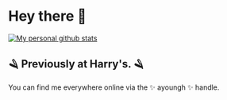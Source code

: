 # Hey there 👋








[![My personal github stats](https://github-readme-stats.vercel.app/api?username=ayoungh&count_private=true&show_icons=true&hide_title=true)](https://github.com/anuraghazra/github-readme-stats)


## 🪒  Previously at Harry's. 🪒 

You can find me everywhere online via the  ✨ ayoungh ✨ handle.


<!--
**ayoungh/ayoungh** is a ✨ _special_ ✨ repository because its `README.md` (this file) appears on your GitHub profile.

Here are some ideas to get you started:

- 🔭 I’m currently working on ...
- 🌱 I’m currently learning ...
- 👯 I’m looking to collaborate on ...
- 🤔 I’m looking for help with ...
- 💬 Ask me about ...
- 📫 How to reach me: ...
- 😄 Pronouns: ...
- ⚡ Fun fact: ...
-->
